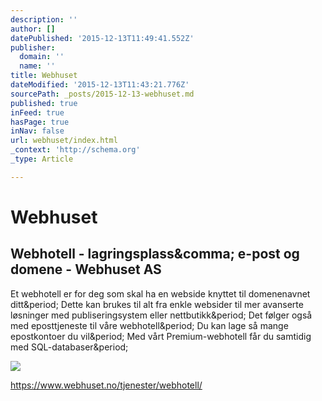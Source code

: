 ```yaml
---
description: ''
author: []
datePublished: '2015-12-13T11:49:41.552Z'
publisher:
  domain: ''
  name: ''
title: Webhuset
dateModified: '2015-12-13T11:43:21.776Z'
sourcePath: _posts/2015-12-13-webhuset.md
published: true
inFeed: true
hasPage: true
inNav: false
url: webhuset/index.html
_context: 'http://schema.org'
_type: Article

---
```

# Webhuset

<article style=""><h1>Webhotell - lagringsplass&amp;comma; e-post og domene - Webhuset AS</h1><p>Et webhotell er for deg som skal ha en webside knyttet til domenenavnet ditt&amp;period; Dette kan brukes til alt fra enkle websider til mer avanserte løsninger med publiseringsystem eller nettbutikk&amp;period; Det følger også med eposttjeneste til våre webhotell&amp;period; Du kan lage så mange epostkontoer du vil&amp;period; Med vårt Premium-webhotell får du samtidig med SQL-databaser&amp;period;</p><img src="https://www.webhuset.no/v0.2769/Content//Images/webhuset-logo-opengraph.png" /></article>

https://www.webhuset.no/tjenester/webhotell/